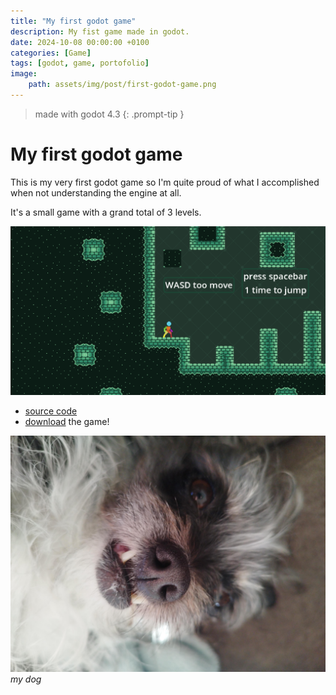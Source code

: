 ```yaml
---
title: "My first godot game"
description: My fist game made in godot.
date: 2024-10-08 00:00:00 +0100
categories: [Game]
tags: [godot, game, portofolio]
image:
    path: assets/img/post/first-godot-game.png
---
```

>made with godot 4.3
{: .prompt-tip }
# My first godot game

This is my very first godot game so I'm quite proud of what I accomplished when not understanding the engine at all.

It's a small game with a grand total of 3 levels.

![me](/assets/img/post/first-godot-game.png)

- [source code](https://github.com/DeanLemans/2d-platformer-godot) 
- [download](https://github.com/DeanLemans/2d-platformer-godot/releases) the game!

![dog4](assets/img/personal/dog4.jpg)
_my dog_
